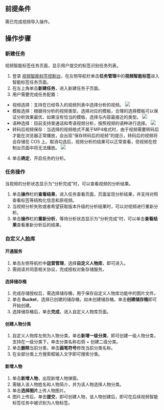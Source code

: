 ## 前提条件
需已完成视频导入操作。


## 操作步骤
### 新建任务
视频智能标签任务页面，显示用户提交的标签识别任务列表。
1. 登录 [视频智能标签控制台](https://console.cloud.tencent.com/ai-media)，在左侧导航栏单击**任务管理**中的**视频智能标签**进入智能标签任务页面。
2. 在左上角单击**新建任务**，进入新建任务子页面。
3. 用户需要完成任务配置：
 - 视频选择：支持在已经导入的视频列表中选择分析的视频。
 ![](https://qcloudimg.tencent-cloud.cn/raw/b42699d66e135ef90d8e30dfaf92f5b6.png)
 - 模板选择：根据待分析的视频类型，选择对应的模板，合理的选择模板可以保证分析效果最优，如果没有恰当的模板，选择与内容最接近的类型。
 ![](https://qcloudimg.tencent-cloud.cn/raw/f427b395d459ddd11e3c3b7e8182905f.png)
 - 语种选择：目前支持普通话和粤语视频分析，按照视频的语种进行选择。
 ![](https://qcloudimg.tencent-cloud.cn/raw/468e1b785f5412506340bba53189cf3e.png)
 - 转码后视频保存：当选择的视频格式不属于MP4格式时，由于视频需要转码后才能在浏览器正常播放，会出现“保存转码后的视频”的提示，转码后的视频将会存储在 COS 上。取消勾选后，视频分析的结果可以正常查看，但视频在控制台页面中将无法播放。
 ![](https://qcloudimg.tencent-cloud.cn/raw/e8eb98b69f84832a7eda6de049ec631f.png)
4. 单击**确定**，开启任务的分析。

### 任务操作
当视频的分析状态显示为“分析完成”时，可以查看视频的分析结果。
1. 单击**操作**栏的**查看结果**，进入任务查看页面，页面呈现分析结果，并支持对照查看标签等结构化信息和原视频。
2. 当视频分析失败或者希望获取版本升级的分析结果时，可以对视频进行重新分析。
3. 单击**操作**栏的**重新分析**，等待分析状态显示为“分析完成”时，可以单击**查看结果**查看重新分析后的结果。

### 自定义人脸库
#### 开通服务
1. 单击左侧导航栏中**运营管理**，选择**自定义人物库**，即可进入。
2. 需阅读并同意相关协议，完成授权对象存储服务。

#### 选择储存桶
1. 完成存储授权后，需选择储存桶，用于保存自定义人物库功能中的图片文件。
2. 单击 **Bucket**，选择已创建的储存桶，如未创建储存桶，单击**创建储存桶**即可开始创建。
3. 选择储存桶后，单击**完成**，进入自定义人物库页面。


#### 创建人物分类
1. 自定义人物库左侧为人物分类，单击**新增一级分类**，即可创建一级人物分类，支持在一级分类下，单击分类名称右侧 + 创建二级分类。
2. 单击**删除**当前分类，单击**画笔符号**修改当前分类名称。
3. 在全部分类上方搜索框输入文字即可搜索分类。

#### 新增人物
1. 单击**新增人物**，出现新增人物弹窗。
2. 需输入该人物姓名和人物简介，并为该人物选择人物分类。
3. 单击**选择图片**上传人物图片。
4. 图片上传后，单击**提交**，即可创建人物，该人物创建后，即可在后续视频智能标签任务中被识别为人物标签。
